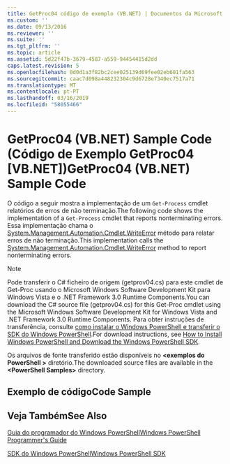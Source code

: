```yaml
---
title: GetProc04 código de exemplo (VB.NET) | Documentos da Microsoft
ms.custom: ''
ms.date: 09/13/2016
ms.reviewer: ''
ms.suite: ''
ms.tgt_pltfrm: ''
ms.topic: article
ms.assetid: 5d22f47b-3679-4587-a559-94454415d2dd
caps.latest.revision: 5
ms.openlocfilehash: 0d0d1a3f82bc2cee025139d69fee02eb601fa563
ms.sourcegitcommit: caac7d098a448232304c9d6728e7340ec7517a71
ms.translationtype: MT
ms.contentlocale: pt-PT
ms.lasthandoff: 03/16/2019
ms.locfileid: "58055466"
---
```

# <a name="getproc04-vbnet-sample-code"></a><span data-ttu-id="79d21-102">GetProc04 (VB.NET) Sample Code (Código de Exemplo GetProc04 [VB.NET])</span><span class="sxs-lookup"><span data-stu-id="79d21-102">GetProc04 (VB.NET) Sample Code</span></span>

<span data-ttu-id="79d21-103">O código a seguir mostra a implementação de um `Get-Process` cmdlet relatórios de erros de não terminação.</span><span class="sxs-lookup"><span data-stu-id="79d21-103">The following code shows the implementation of a `Get-Process` cmdlet that reports nonterminating errors.</span></span> <span data-ttu-id="79d21-104">Essa implementação chama o [System.Management.Automation.Cmdlet.WriteError](/dotnet/api/System.Management.Automation.Cmdlet.WriteError) método para relatar erros de não terminação.</span><span class="sxs-lookup"><span data-stu-id="79d21-104">This implementation calls the [System.Management.Automation.Cmdlet.WriteError](/dotnet/api/System.Management.Automation.Cmdlet.WriteError) method to report nonterminating errors.</span></span>

> [!NOTE]
> <span data-ttu-id="79d21-105">Pode transferir o C# ficheiro de origem (getprov04.cs) para este cmdlet de Get-Proc usando o Microsoft Windows Software Development Kit para Windows Vista e o .NET Framework 3.0 Runtime Components.</span><span class="sxs-lookup"><span data-stu-id="79d21-105">You can download the C# source file (getprov04.cs) for this Get-Proc cmdlet using the Microsoft Windows Software Development Kit for Windows Vista and .NET Framework 3.0 Runtime Components.</span></span> <span data-ttu-id="79d21-106">Para obter instruções de transferência, consulte [como instalar o Windows PowerShell e transferir o SDK do Windows PowerShell](/powershell/developer/installing-the-windows-powershell-sdk).</span><span class="sxs-lookup"><span data-stu-id="79d21-106">For download instructions, see [How to Install Windows PowerShell and Download the Windows PowerShell SDK](/powershell/developer/installing-the-windows-powershell-sdk).</span></span>
>
> <span data-ttu-id="79d21-107">Os arquivos de fonte transferido estão disponíveis no  **\<exemplos do PowerShell >** diretório.</span><span class="sxs-lookup"><span data-stu-id="79d21-107">The downloaded source files are available in the **\<PowerShell Samples>** directory.</span></span>

## <a name="code-sample"></a><span data-ttu-id="79d21-108">Exemplo de código</span><span class="sxs-lookup"><span data-stu-id="79d21-108">Code Sample</span></span>

<!-- TODO!!!: review snippet reference  [!CODE [Msh_samplesgetproc04#GetProc04vball](Msh_samplesgetproc04#GetProc04vball)]  -->

## <a name="see-also"></a><span data-ttu-id="79d21-109">Veja Também</span><span class="sxs-lookup"><span data-stu-id="79d21-109">See Also</span></span>

[<span data-ttu-id="79d21-110">Guia do programador do Windows PowerShell</span><span class="sxs-lookup"><span data-stu-id="79d21-110">Windows PowerShell Programmer's Guide</span></span>](./windows-powershell-programmer-s-guide.md)

[<span data-ttu-id="79d21-111">SDK do Windows PowerShell</span><span class="sxs-lookup"><span data-stu-id="79d21-111">Windows PowerShell SDK</span></span>](../windows-powershell-reference.md)
